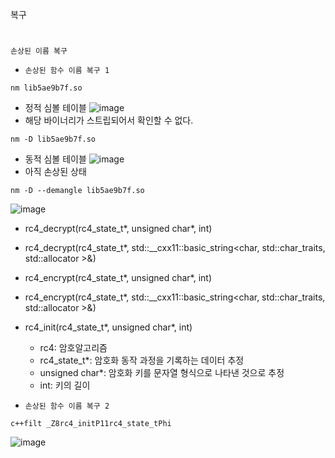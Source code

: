 복구
#
`손상된 이름 복구`

- `손상된 함수 이름 복구 1`
```
nm lib5ae9b7f.so
```
- 정적 심볼 테이블
![image](https://user-images.githubusercontent.com/61821641/154974336-8ec9c73e-721d-4a77-b1e3-a543fb6ea50e.png)
- 해당 바이너리가 스트립되어서 확인할 수 없다.
```
nm -D lib5ae9b7f.so 
```
- 동적 심볼 테이블
![image](https://user-images.githubusercontent.com/61821641/154974464-3621ff3e-1e6d-40f2-a56b-f8eafe6c8ef3.png)
- 아직 손상된 상태
```
nm -D --demangle lib5ae9b7f.so 
```
![image](https://user-images.githubusercontent.com/61821641/154975512-91259140-2a24-4517-ad9c-4cf98c079d5b.png)
- rc4_decrypt(rc4_state_t*, unsigned char*, int)
- rc4_decrypt(rc4_state_t*, std::__cxx11::basic_string<char, std::char_traits<char>, std::allocator<char> >&)
- rc4_encrypt(rc4_state_t*, unsigned char*, int)
- rc4_encrypt(rc4_state_t*, std::__cxx11::basic_string<char, std::char_traits<char>, std::allocator<char> >&)
- rc4_init(rc4_state_t*, unsigned char*, int)
    - rc4: 암호알고리즘
    - rc4_state_t*: 암호화 동작 과정을 기록하는 데이터 추정
    - unsigned char*: 암호화 키를 문자열 형식으로 나타낸 것으로 추정
    - int: 키의 길이

- `손상된 함수 이름 복구 2`
```
c++filt _Z8rc4_initP11rc4_state_tPhi
```
![image](https://user-images.githubusercontent.com/61821641/155125226-0abbc614-7bff-48aa-aee1-922265eb14d2.png)
#
